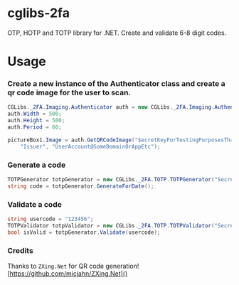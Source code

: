 # cglibs-2fa
OTP, HOTP and TOTP library for .NET. Create and validate 6-8 digit codes.


# Usage

### Create a new instance of the Authenticator class and create a qr code image for the user to scan.
```csharp
CGLibs._2FA.Imaging.Authenticator auth = new CGLibs._2FA.Imaging.Authenticator();
auth.Width = 500;
auth.Height = 500;
auth.Period = 60;

pictureBox1.Image = auth.GetQRCodeImage("$ecretKeyForTestingPurposesThatIsReallyLongAndCrazyToTryAndUse", 
	"Issuer", "UserAccount@SomeDomainOrAppEtc");
```

### Generate a code
```csharp
TOTPGenerator totpGenerator = new CGLibs._2FA.TOTP.TOTPGenerator("SecretKey");
string code = totpGenerator.GenerateForDate();
```

### Validate a code

```csharp
string usercode = "123456";
TOTPValidator totpValidator = new CGLibs._2FA.TOTP.TOTPValidator("SecretKey");
bool isValid = totpGenerator.Validate(usercode);	
```



### Credits
Thanks to `ZXing.Net` for QR code generation! 
[https://github.com/micjahn/ZXing.Net]()




